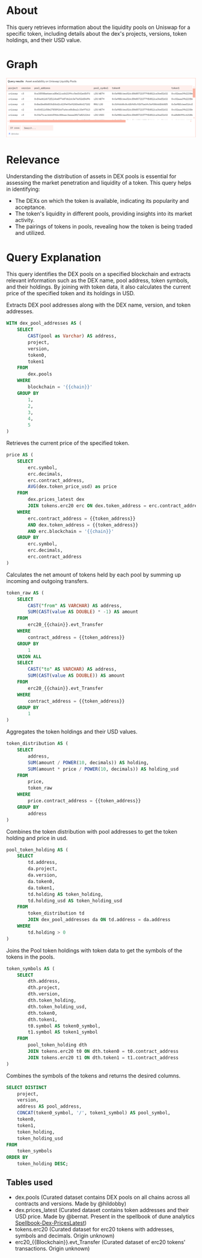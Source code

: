 # About

This query retrieves information about the liquidity pools on Uniswap for a specific token, including details about the dex's projects, versions, token holdings, and their USD value.

# Graph

![assetsAvailabilityOnPools](assets-availability-pool.png)

# Relevance

Understanding the distribution of assets in DEX pools is essential for assessing the market penetration and liquidity of a token. This query helps in identifying:
- The DEXs on which the token is available, indicating its popularity and acceptance.
- The token's liquidity in different pools, providing insights into its market activity.
- The pairings of tokens in pools, revealing how the token is being traded and utilized.

# Query Explanation

This query identifies the DEX pools on a specified blockchain and extracts relevant information such as the DEX name, pool address, token symbols, and their holdings. By joining with token data, it also calculates the current price of the specified token and its holdings in USD.

Extracts DEX pool addresses along with the DEX name, version, and token addresses.

```sql
WITH dex_pool_addresses AS (
    SELECT
        CAST(pool as Varchar) AS address,
        project,
        version,
        token0,
        token1
    FROM
        dex.pools
    WHERE
        blockchain = '{{chain}}'
    GROUP BY
        1,
        2,
        3,
        4,
        5
)
```

Retrieves the current price of the specified token.

```sql
price AS (
    SELECT
        erc.symbol,
        erc.decimals,
        erc.contract_address,
        AVG(dex.token_price_usd) as price
    FROM
        dex.prices_latest dex
        JOIN tokens.erc20 erc ON dex.token_address = erc.contract_address
    WHERE
        erc.contract_address = {{token_address}}
        AND dex.token_address = {{token_address}}
        AND erc.blockchain = '{{chain}}'
    GROUP BY
        erc.symbol,
        erc.decimals,
        erc.contract_address
)
```

Calculates the net amount of tokens held by each pool by summing up incoming and outgoing transfers.

```sql
token_raw AS (
    SELECT
        CAST("from" AS VARCHAR) AS address,
        SUM(CAST(value AS DOUBLE) * -1) AS amount
    FROM
        erc20_{{chain}}.evt_Transfer
    WHERE
        contract_address = {{token_address}}
    GROUP BY
        1
    UNION ALL
    SELECT
        CAST("to" AS VARCHAR) AS address,
        SUM(CAST(value AS DOUBLE)) AS amount
    FROM
        erc20_{{chain}}.evt_Transfer
    WHERE
        contract_address = {{token_address}}
    GROUP BY
        1
)
```

Aggregates the token holdings and their USD values.

```sql
token_distribution AS (
    SELECT
        address,
        SUM(amount / POWER(10, decimals)) AS holding,
        SUM(amount * price / POWER(10, decimals)) AS holding_usd
    FROM
        price,
        token_raw
    WHERE
        price.contract_address = {{token_address}}
    GROUP BY
        address
)
```

Combines the token distribution with pool addresses to get the token holding and price in usd.

```sql
pool_token_holding AS (
    SELECT
        td.address,
        da.project,
        da.version,
        da.token0,
        da.token1,
        td.holding AS token_holding,
        td.holding_usd AS token_holding_usd
    FROM
        token_distribution td
        JOIN dex_pool_addresses da ON td.address = da.address
    WHERE
        td.holding > 0
)
```

Joins the Pool token holdings with token data to get the symbols of the tokens in the pools.

```sql
token_symbols AS (
    SELECT
        dth.address,
        dth.project,
        dth.version,
        dth.token_holding,
        dth.token_holding_usd,
        dth.token0,
        dth.token1,
        t0.symbol AS token0_symbol,
        t1.symbol AS token1_symbol
    FROM
        pool_token_holding dth
        JOIN tokens.erc20 t0 ON dth.token0 = t0.contract_address
        JOIN tokens.erc20 t1 ON dth.token1 = t1.contract_address
)
```

Combines the symbols of the tokens and returns the desired columns.

```sql
SELECT DISTINCT
    project,
    version,
    address AS pool_address,
    CONCAT(token0_symbol, '/', token1_symbol) AS pool_symbol,
    token0,
    token1,
    token_holding,
    token_holding_usd
FROM
    token_symbols
ORDER BY
    token_holding DESC;
```

## Tables used

- dex.pools (Curated dataset contains DEX pools on all chains across all contracts and versions. Made by @hildobby)
- dex.prices_latest (Curated dataset contains token addresses and their USD price. Made by @bernat. Present in the spellbook of dune analytics [Spellbook-Dex-PricesLatest](https://github.com/duneanalytics/spellbook/blob/main/models/dex/dex_prices_latest.sql))
- tokens.erc20 (Curated dataset for erc20 tokens with addresses, symbols and decimals. Origin unknown)
- erc20\_{{Blockchain}}.evt_Transfer (Curated dataset of erc20 tokens' transactions. Origin unknown)


